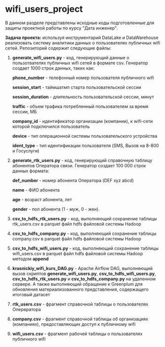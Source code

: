# wifi_users_project

В данном разделе представлены исходные коды подготовленные для защиты проектной работы по курсу "Дата инженер". 

**Задача проекта:** используя инструментарий DataLake и DataWarehouse реализовать систему аналитики данных о пользователях публичных wifi сетей. 
Репозиторий содержит следующие файлы:
1. **generate_wifi_users.py** - код, генерирующий данные о пользотвателях публичных wifi сетей в формате csv. Генератор создает 1000 строк данных, таких как:

   **phone_number** - телефонный номер пользователя публичного wifi

   **session_start** - таймшатмп старта пользовательской сессии

   **session_duration** - длительность пользовательской сессии, минут

   **traffic** - объем трафика потребленный пользователем за время сессии, МБ

   **company_id** - идентификатор организации (компании), к wifi-сети которой подключился пользователь

   **device** - тип операционной системы пользовательского устройства

   **ident_type** - тип идентификации пользователя (SMS, Вызов на 8-800 и Госуслуги)

2. **generate_rtk_users.py** - код, генерирующий справочную таблицу абонентов Оператора связи. Генератор создает 100 000 строк данных формата:

   **def_number** - номер абонента Оператора (DEF xyz abcd)

   **name** - ФИО абонента

   **age** - возраст абонента, лет

   **gender** - пол абонента (1 - муж, 0 - жен).
   
3. **csv_to_hdfs_rtk_users.py** - код, выполняющий сохранение таблицы rtk_users.csv в parquet файл hdfs файловой системы Hadoop
4. **csv_to_hdfs_company.py** - код, выполняющий сохранение таблицы company.csv в parquet файл hdfs файловой системы Hadoop
5. **csv_to_hdfs_wifi_users.py** - код, выполняющий сохранение таблицы wifi_users.csv в parquet файл hdfs файловой системы Hadoop методом **append**
6. **krasnickiy_wifi_kurs_DAG.py** - Apache Airflow DAG, выполняющий вызов скриптов **generate_wifi_users.py**, **csv_to_hdfs_wifi_users.py**, **csv_to_hdfs_rtk_users.py** и  **csv_to_hdfs_company.py** на удаленном сервере. А также выполняющий обращение к Greenplum для обновления материализованного представления, содержащего итоговый датасет 
7. **rtk_users.csv** - фрагмент справочной таблицы о пользователях Оперератора
8. **company.csv** - фрагмент справочной таблицы об организациях (компаниях), предоставляющих доступ к публичному wifi
9. **wifi_users.csv** - фрагмент рабочей таблицы о пользователях публичного wifi

	 

